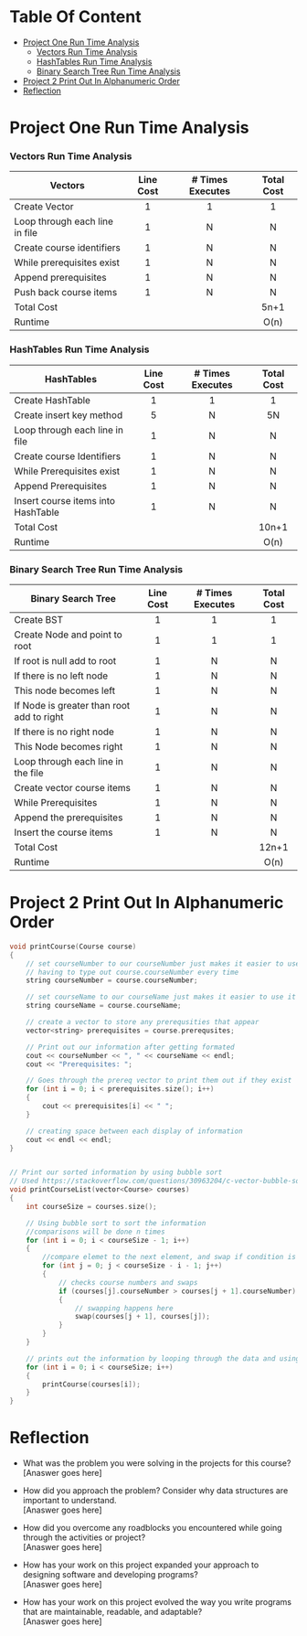 # Table Of Content

- [Project One Run Time Analysis](#project-one-run-time-analysis)
    + [Vectors Run Time Analysis](#vectors-run-time-analysis)
    + [HashTables Run Time Analysis](#hashtables-run-time-analysis)
    + [Binary Search Tree Run Time Analysis](#binary-search-tree-run-time-analysis)
- [Project 2 Print Out In Alphanumeric Order](#project-2-print-out-in-alphanumeric-order)
- [Reflection](#reflection)



# Project One Run Time Analysis

### Vectors Run Time Analysis

| Vectors        | Line Cost           | # Times Executes  | Total Cost |
| ------------- |:-------------:| :-------------: | :-------------: |
| Create Vector      | 1 | 1 | 1 |
| Loop through each line in file  | 1 | N | N |
| Create course identifiers | 1 | N | N |
| While prerequisites exist  | 1 | N | N |
| Append prerequisites | 1 | N | N |
| Push back course items  | 1 | N | N |
| Total Cost |  |  | 5n+1 |
| Runtime |  |  | O(n) |


### HashTables Run Time Analysis

| HashTables       | Line Cost           | # Times Executes  | Total Cost |
| ------------- |:-------------:| :-------------: | :-------------: |
| Create HashTable      | 1 | 1 | 1 |
| Create insert key method  | 5 | N | 5N |
| Loop through each line in file  | 1 | N | N |
| Create course Identifiers  | 1 | N | N |
| While Prerequisites exist | 1 | N | N |
| Append Prerequisites  | 1 | N | N |
| Insert course items into HashTable | 1 | N | N |
| Total Cost |  |  | 10n+1 |
| Runtime |  |  | O(n) |


### Binary Search Tree Run Time Analysis

| Binary Search Tree       | Line Cost           | # Times Executes  | Total Cost |
| ------------- |:-------------:| :-------------: | :-------------: |
| Create BST      | 1 | 1 | 1 |
| Create Node and point to root  | 1 | 1 | 1 |
| If root is null add to root  | 1 | N | N |
| If there is no left node   | 1 | N | N |
|      This node becomes left | 1 | N | N |
| If Node is greater than root add to right   | 1 | N | N |
| If there is no right node | 1 | N | N |
|     This Node becomes right  | 1 | N | N |
| Loop through each line in the file  | 1 | N | N |
| Create vector course items  | 1 | N | N |
| While Prerequisites   | 1 | N | N |
| Append the prerequisites | 1 | N | N |
| Insert the course items  | 1 | N | N |
| Total Cost |  |  | 12n+1 |
| Runtime |  |  | O(n) |

# Project 2 Print Out In Alphanumeric Order

```c++
void printCourse(Course course)
{
    // set courseNumber to our courseNumber just makes it easier to use it instead of 
    // having to type out course.courseNumber every time
    string courseNumber = course.courseNumber;

    // set courseName to our courseName just makes it easier to use it instead of having to type out course.courseName every time
    string courseName = course.courseName;

    // create a vector to store any prerequsities that appear 
    vector<string> prerequisites = course.prerequsites;

    // Print out our information after getting formated
    cout << courseNumber << ", " << courseName << endl;
    cout << "Prerequisites: ";

    // Goes through the prereq vector to print them out if they exist
    for (int i = 0; i < prerequisites.size(); i++)
    {
        cout << prerequisites[i] << " ";
    }

    // creating space between each display of information
    cout << endl << endl;
}


// Print our sorted information by using bubble sort
// Used https://stackoverflow.com/questions/30963204/c-vector-bubble-sort thread to help get this in place for the project
void printCourseList(vector<Course> courses)
{
    int courseSize = courses.size();

    // Using bubble sort to sort the information
    //comparisons will be done n times
    for (int i = 0; i < courseSize - 1; i++)
    {
        //compare elemet to the next element, and swap if condition is true
        for (int j = 0; j < courseSize - i - 1; j++)
        {
            // checks course numbers and swaps
            if (courses[j].courseNumber > courses[j + 1].courseNumber)
            {
                // swapping happens here
                swap(courses[j + 1], courses[j]);
            }
        }
    }

    // prints out the information by looping through the data and using the printCourse function
    for (int i = 0; i < courseSize; i++)
    {
        printCourse(courses[i]);
    }
}
```

# Reflection
+ What was the problem you were solving in the projects for this course? <br/>
[Anaswer goes here] <br/>

+ How did you approach the problem? Consider why data structures are important to understand.  <br/>
[Anaswer goes here] <br/>

+ How did you overcome any roadblocks you encountered while going through the activities or project?  <br/>
[Anaswer goes here] <br/>

+ How has your work on this project expanded your approach to designing software and developing programs?  <br/>
[Anaswer goes here] <br/>

+ How has your work on this project evolved the way you write programs that are maintainable, readable, and adaptable?  <br/>
[Anaswer goes here] <br/>

